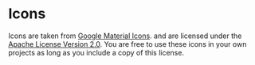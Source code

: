 # Icons

Icons are taken from [Google Material Icons](https://material.io/resources/icons/).
and are licensed under the [Apache License Version 2.0](https://www.apache.org/licenses/LICENSE-2.0.txt).
You are free to use these icons in your own projects as long as you include a copy of this license.
